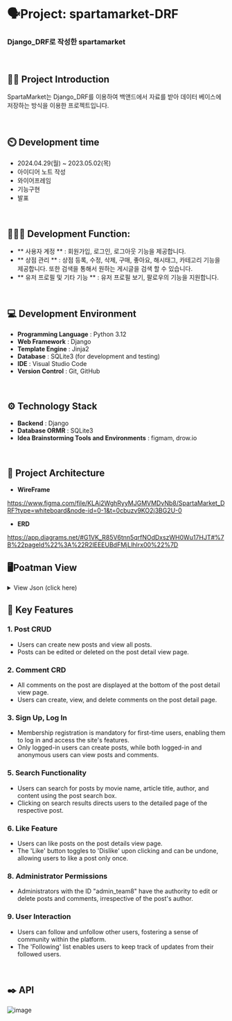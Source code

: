 # 🗣️Project: spartamarket-DRF
### Django_DRF로 작성한 spartamarket

<br>

## 👨‍🏫 Project Introduction
SpartaMarket는 Django_DRF를 이용하여 백앤드에서 자료를 받아 데이터 베이스에 저장하는 방식을 이용한 프로젝트입니다.

<br>

## ⏲️ Development time
- 2024.04.29(월) ~ 2023.05.02(목)
- 아이디어 노트 작성
- 와이어프레임
- 기능구현
- 발표
<br>

## 🧑‍🤝‍🧑 Development Function: 
- ** 사용자 계정 ** : 회원가입, 로그인, 로그아웃 기능을 제공합니다. 
- ** 상점 관리 ** : 상점 등록, 수정, 삭제, 구매, 좋아요, 해시태그, 카테고리 기능을 제공합니다. 또한 검색을 통해서 원하는 게시글을 검색 할 수 있습니다.
- ** 유저 프로필 및 기타 기능 ** : 유저 프로필 보기, 팔로우의 기능을 지원합니다.

<br>

## 💻 Development Environment
- **Programming Language** : Python 3.12
- **Web Framework** : Django
- **Template Engine** : Jinja2
- **Database** : SQLite3 (for development and testing)
- **IDE** : Visual Studio Code
- **Version Control** : Git, GitHub
<br>

## ⚙️ Technology Stack
- **Backend** : Django
- **Database ORMR** : SQLite3
- **Idea Brainstorming Tools and Environments** : figmam, drow.io
<br>

## 📝 Project Architecture

- **WireFrame**

https://www.figma.com/file/KLAi2WghRyyMJGMVMDvNb8/SpartaMarket_DRF?type=whiteboard&node-id=0-1&t=0cbuzv9KO2j3BG2U-0

- **ERD**

https://app.diagrams.net/#G1VK_R85V6tnn5qrfNOdDxszWH0Wu17HJT#%7B%22pageId%22%3A%22R2lEEEUBdFMjLlhIrx00%22%7D

## 🖥️Poatman View

<details>
<summary>View Json (click here) </summary>
<div markdown="1">       

## ** 회원가입 **
- 회원가입을 위해서 username, 비밀번호, 이메일, 이름, 생일을 입력 받을 수 있으며 ID, 비밀번호, 이메일을 필수로 입력을 받으며, ID와 이메일은 중복으로 작성이 불가능합니다.

![image](https://github.com/billyhyunjun/spartamarket-DRF/assets/157565164/e913ed79-bb0b-48ba-8d81-7d6d2effb52d)


## ** 로그인 **
- 회원 가입으로 작성이 된 아이디와 비밀번호로 로그인을 시도하면 refresh_token과 access_token이 발급이 됩니다.

![image](https://github.com/billyhyunjun/spartamarket-DRF/assets/157565164/ffe02b2f-85a6-41f9-a181-89bdccd2749d)


## ** 토큰 재발급 **
- 로그인으로 발급 받은 refresh_token은 하루동안 사용이 가능하며 access_token은 1분으로 설정이 되어있습니다. access_token이 만료가 되면  refresh_token토큰을 이용하여 access_token을 재발급 받을 수 있습니다.

![image](https://github.com/billyhyunjun/spartamarket-DRF/assets/157565164/7059ada1-8898-449a-ab8e-40cd377fbe15)


## ** 프로필 조회 **
- 주소끝에 유저의 ID를 적어 해당 유저의 프로필을 확인 할 수 있습니다.

![image](https://github.com/billyhyunjun/spartamarket-DRF/assets/157565164/2cc0df55-ffc6-41f3-a606-c17804d07c76)



## ** 로그아웃 **
- 로그아웃의 데이터로 refresh_token을 입력하면 해당 refresh_token는 블랙리스트에 입력이 되어 재발급을 받지 못하는 상태로 저장 되어 로그아웃이 됩니다.

- 로그아웃 완료

![image](https://github.com/billyhyunjun/spartamarket-DRF/assets/157565164/c7f5e66a-4778-4713-a10e-e49007722e6e)

- 재시도시

![image](https://github.com/billyhyunjun/spartamarket-DRF/assets/157565164/2872e145-ad29-40de-bd95-77e8dfddfa5f)

- 토큰 재발급시 블랙처리된 토큰

![image](https://github.com/billyhyunjun/spartamarket-DRF/assets/157565164/57c2f2f6-5306-480f-ac76-2a764c240011)


## ** 본인 정보 수정 **
- 주소에 해당하는 유저의 아이디로 접속을 하여 내용을 수정할 수 있으며 변경되지 않은 내용은 전의 내용을 반영하며, 자신이 설정한 이메일 또는 사용이력이 없는 이메일로 변경시에는 적용이 가능하나 타유저가 사용중인 이메일을 사용시 에러가 발생하며, 현재 접속중인 아이디로 타유저의 프로필을 변경할 수는 없습니다.

- 수정 완료

![image](https://github.com/billyhyunjun/spartamarket-DRF/assets/157565164/2af0b5b8-56c8-431a-9a83-d66b08e175b7)

- 다른 계정 수정시도 시

![image](https://github.com/billyhyunjun/spartamarket-DRF/assets/157565164/e6ef14d1-4440-4b31-86be-3319fcb0b45c)

- 중복 이메일 작성시

![image](https://github.com/billyhyunjun/spartamarket-DRF/assets/157565164/f92c6608-6c4f-41c7-92bb-3d4bd89532af)


## ** 패스워드 변경 **
- 페스워드 변경 또한 로그인되어 있는 유저의 비밀번호를 변경을 하게 되며, 로그인되어 있는 아이디와 current_password가 일치하여야 하며, current_password와 new_password가 서로 다르고 new_password와 confirm_password의 일치를 확인 되면 비밀번호를 수정하며, 이후로는 수정된 비밀번호로 로그인을 시도해야지만, 토큰이 발급이 됩니다.

- 변경 성공

![image](https://github.com/billyhyunjun/spartamarket-DRF/assets/157565164/c3d37ff4-8164-434f-beac-fc377d5f9884)

- 수정 전 비밀번호 입력력

![image](https://github.com/billyhyunjun/spartamarket-DRF/assets/157565164/5bab4639-f045-4569-a802-0b46baf45bf4)

- 수정 후 비밀번호 입력

![image](https://github.com/billyhyunjun/spartamarket-DRF/assets/157565164/0d07f747-1501-4f52-a7ce-31214134a320)


## ** 회원 탈퇴 **
- 로그인이 되어 있는 상태에서 탈퇴를 할려는 계정과 로그인 되어 있는 계정

- 회원 탈퇴 성공

![image](https://github.com/billyhyunjun/spartamarket-DRF/assets/157565164/4f037194-6569-4d02-a6e1-5f6ee93242db)

- 탈퇴 후 로그인 시도 시

![image](https://github.com/billyhyunjun/spartamarket-DRF/assets/157565164/5771d94d-e6fd-41bd-a014-ee34f5e64000)

- 다른 계정 탈퇴 시도시

![image](https://github.com/billyhyunjun/spartamarket-DRF/assets/157565164/a43c6d41-4356-4e40-a7fc-9d5269148720)


## ** 팔로잉 시스템 **
- 로그인이 되어 있는 상태에서 내가 팔로잉을 하고 싶은 계정으로 팔로잉을 하면 내 프로필에 해당 계정이 생성이 됩니다.

- 팔로잉 성공

![image](https://github.com/billyhyunjun/spartamarket-DRF/assets/157565164/724f4101-d08c-41e0-8e3e-6e7eee363579)

- 내 프로필에 팔로잉 한 계정이 생성

![image](https://github.com/billyhyunjun/spartamarket-DRF/assets/157565164/0a29f0d3-40d4-4c9c-b6d6-c0e0e567148f)



## ** 상품 등록 **
- 상품을 등록시 제목, 내용, 가격, 해시태그, 카테고리를 입력 받으며, 해시태그는 대소문자를 전부 대문자로 받아들여 저장을 하고, 중복없이 저장을 합니다.

- 상품 등록

![image](https://github.com/billyhyunjun/spartamarket-DRF/assets/157565164/bce5c5aa-f80e-4b15-8e28-105ea2fb12fd)

- 등록 결과

![image](https://github.com/billyhyunjun/spartamarket-DRF/assets/157565164/d7067a1f-5e24-437f-b078-9beee20e22d5)


## ** 상품 목록 조회 **
- 상품은 로그인이 필요 없이 조회가 가능하며, 각 상점의 생성 순으로 작성이 되어 있습니다.

![image](https://github.com/billyhyunjun/spartamarket-DRF/assets/157565164/64a56108-e468-4278-b9ee-5ed0906e2d17)


## ** 상품 상세 조회 **
- 상품 게시글의 id을 입력으로 넣어 해당 게시물의 내용만을 따로 볼 수 있으며 해당 게시물에 작성 되어 있는 댓글도 함께 볼 수 있습니다. 

![image](https://github.com/billyhyunjun/spartamarket-DRF/assets/157565164/9aca4411-5789-4f11-b26a-74dd87d68f78)


## ** 상품 수정 **
- 상품의 내용을 수정하고, 변경 되지 않는 내용을 그대로 반영을 합니다.

![image](https://github.com/billyhyunjun/spartamarket-DRF/assets/157565164/9a63dd57-1434-4634-9b88-23378640272d)


## ** 상품 삭제 **
- 해당 로그인아이디와 작성된 게시글의 작성자가 동일하다면 게시글을 삭제 할 수 있습니다.

![image](https://github.com/billyhyunjun/spartamarket-DRF/assets/157565164/7e674a29-80b0-4d99-9663-d3343289b901)


## ** 필터링(검색기능) **
- key값에 검색할 대상과 value값으로 해당 내용을 입력하면 입력 데이터에 맞는 게시글이 조회가 되어 검색이 됩니다.

- 작성자 검색

![image](https://github.com/billyhyunjun/spartamarket-DRF/assets/157565164/974948d2-71b6-4fea-bb5f-123f332ea6d3)

- 제목 검색

![image](https://github.com/billyhyunjun/spartamarket-DRF/assets/157565164/f5b28365-e13c-4374-8904-a721227177b9)

- 내용 검색

![image](https://github.com/billyhyunjun/spartamarket-DRF/assets/157565164/b9b6bc85-b4c9-4e6c-967e-a1a9540d38f5)

- 게시글 좋아요 많은 순으로 보기

![image](https://github.com/billyhyunjun/spartamarket-DRF/assets/157565164/641f7660-941d-40f6-9be7-cd5b0e8d62d5)

- 해시태그 검색

![image](https://github.com/billyhyunjun/spartamarket-DRF/assets/157565164/018159bf-63b9-4401-9148-819ac3fee990)

- 카테고리 검색

![image](https://github.com/billyhyunjun/spartamarket-DRF/assets/157565164/1f16cb6b-e6b3-4b9f-8029-32c72044d488)




</div>
</details>


## 📌 Key Features

### 1. Post CRUD
   - Users can create new posts and view all posts.
   - Posts can be edited or deleted on the post detail view page.

### 2. Comment CRD
   - All comments on the post are displayed at the bottom of the post detail view page.
   - Users can create, view, and delete comments on the post detail page.

### 3. Sign Up, Log In
   - Membership registration is mandatory for first-time users, enabling them to log in and access the site's features.
   - Only logged-in users can create posts, while both logged-in and anonymous users can view posts and comments.
     
### 5. Search Functionality
   - Users can search for posts by movie name, article title, author, and content using the post search box.
   - Clicking on search results directs users to the detailed page of the respective post.

### 6. Like Feature
   - Users can like posts on the post details view page.
   - The 'Like' button toggles to 'Dislike' upon clicking and can be undone, allowing users to like a post only once.
     
### 8. Administrator Permissions
   - Administrators with the ID "admin_team8" have the authority to edit or delete posts and comments, irrespective of the post's author.

### 9. User Interaction
   - Users can follow and unfollow other users, fostering a sense of community within the platform.
   - The 'Following' list enables users to keep track of updates from their followed users.

<br> 

## ✒️ API

![image](https://github.com/billyhyunjun/spartamarket-DRF/assets/157565164/be0f7036-1ada-40bc-aa11-8529175cdcd6)




